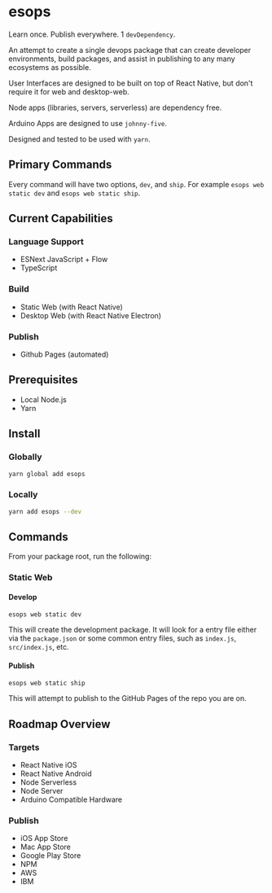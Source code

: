 # esops

Learn once. Publish everywhere. 1 `devDependency`.

An attempt to create a single devops package that can create developer environments, build packages, and assist in publishing to any many ecosystems as possible.

User Interfaces are designed to be built on top of React Native, but don't require it for web and desktop-web.

Node apps (libraries, servers, serverless) are dependency free.

Arduino Apps are designed to use `johnny-five`.

Designed and tested to be used with `yarn`.

## Primary Commands

Every command will have two options, `dev`, and `ship`. For example `esops web static dev` and `esops web static ship`.

## Current Capabilities

### Language Support

* ESNext JavaScript + Flow
* TypeScript

### Build

* Static Web (with React Native)
* Desktop Web (with React Native Electron)

### Publish

* Github Pages (automated)

## Prerequisites

* Local Node.js
* Yarn

## Install

### Globally

```bash
yarn global add esops
```

### Locally

```bash
yarn add esops --dev
```

## Commands

From your package root, run the following:

### Static Web

#### Develop

```bash
esops web static dev
```

This will create the development package. It will look for a entry file either via the `package.json` or some common entry files, such as `index.js`, `src/index.js`, etc.

#### Publish

```bash
esops web static ship
```

This will attempt to publish to the GitHub Pages of the repo you are on.

## Roadmap Overview

### Targets

* React Native iOS
* React Native Android
* Node Serverless
* Node Server
* Arduino Compatible Hardware

### Publish

* iOS App Store
* Mac App Store
* Google Play Store
* NPM
* AWS
* IBM
